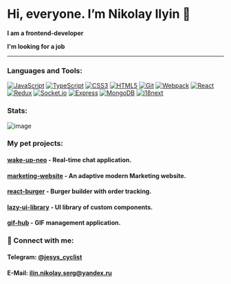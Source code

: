 <h1>Hi, everyone. I’m Nikolay Ilyin 👋</h1>

<div>
  <p><b>I am a frontend-developer</b></p>
  <p><b>I'm looking for a job</b></p>
</div>

___

### Languages and Tools:
[![JavaScript](https://img.shields.io/badge/JavaScript-ES6-yellow?style=flat-square&logo=javascript)](https://developer.mozilla.org/en-US/docs/Web/JavaScript)
[![TypeScript](https://img.shields.io/badge/TypeScript-Next-blue?style=flat-square&logo=typescript)](https://www.typescriptlang.org/)
[![CSS3](https://img.shields.io/badge/CSS3-Styles-orange?style=flat-square&logo=css3)](https://developer.mozilla.org/en-US/docs/Web/CSS)
[![HTML5](https://img.shields.io/badge/HTML5-Markup-orange?style=flat-square&logo=html5)](https://developer.mozilla.org/en-US/docs/Web/HTML)
[![Git](https://img.shields.io/badge/Git-Version%20Control-red?style=flat-square&logo=git)](https://git-scm.com/)
[![Webpack](https://img.shields.io/badge/Webpack-Module%20Bundler-blueviolet?style=flat-square&logo=webpack)](https://webpack.js.org/)
[![React](https://img.shields.io/badge/React-Library-blue?style=flat-square&logo=react)](https://reactjs.org/)
[![Redux](https://img.shields.io/badge/Redux-State%20Management-purple?style=flat-square&logo=redux)](https://redux.js.org/)
[![Socket.io](https://img.shields.io/badge/Socket.io-Real--Time%20Communication-green?style=flat-square&logo=socket.io)](https://socket.io/)
[![Express](https://img.shields.io/badge/Express-Framework-yellow?style=flat-square&logo=express)](https://expressjs.com/)
[![MongoDB](https://img.shields.io/badge/MongoDB-Database-brightgreen?style=flat-square&logo=mongodb)](https://www.mongodb.com/)
[![i18next](https://img.shields.io/badge/i18next-Internationalization-red?style=flat-square)](https://www.i18next.com/)

### Stats:                                                                                                                                                                                                                                        
![image](https://www.codewars.com/users/jesyscyclist/badges/small)
                                                                                                                                
### My pet projects:
<h4>
   <a href=https://github.com/jesyscyclist/wake-up-neo>wake-up-neo</a>
    - Real-time chat application.
</h4> 
<h4>
   <a href=https://github.com/jesyscyclist/marketing-website>marketing-website</a>
    - An adaptive modern Marketing website.
</h4> 
<h4>
   <a href=https://github.com/jesyscyclist/react-burger>react-burger</a>
    - Burger builder with order tracking.
</h4>
<h4>
   <a href=https://github.com/jesyscyclist/lazy-ui-library/pkgs/npm/lazy-ui-library>lazy-ui-library</a>
    - UI library of custom components.
</h4>  
<h4>
   <a href=https://github.com/jesyscyclist/gif-hub>gif-hub</a>
    - GIF management application.
</h4>  

                                                                                                                                
<div>
  <h3>🤝 Connect with me:</h3>
  <h4>Telegram: <a href=https://t.me/jesys_cyclist>@jesys_cyclist</a></h4>                                                                                                           
  <h4>E-Mail: <a href="mailto:ilin.nikolay.serg@yandex.ru">ilin.nikolay.serg@yandex.ru</a></h4>                                                                                                       
 </div>
<!---
--->
